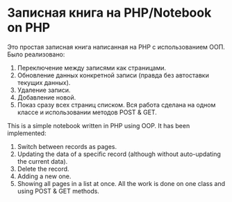 # Записная книга на PHP/Notebook on PHP
Это простая записная книга написанная на PHP с использованием ООП.
Было реализовано:
1. Переключение между записями как страницами.
2. Обновление данных конкретной записи (правда без автоставки текущих данных).
3. Удаление записи.
4. Добавление новой.
5. Показ сразу всех страниц списком.
Вся работа сделана на одном классе и использовании методов POST & GET.

This is a simple notebook written in PHP using OOP.
It has been implemented:
1. Switch between records as pages.
2. Updating the data of a specific record (although without auto-updating the current data).
3. Delete the record.
4. Adding a new one.
5. Showing all pages in a list at once.
All the work is done on one class and using POST & GET methods.
